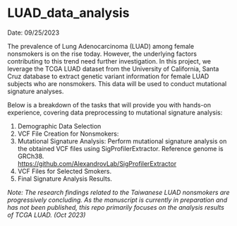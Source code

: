 # LUAD_data_analysis  

Date: 09/25/2023

The prevalence of Lung Adenocarcinoma (LUAD) among female nonsmokers is on the rise today. However, the underlying factors contributing to this trend need further investigation. In this project, we leverage the TCGA LUAD dataset from the University of California, Santa Cruz database to extract genetic variant information for female LUAD subjects who are nonsmokers. This data will be used to conduct mutational signature analyses.  

Below is a breakdown of the tasks that will provide you with hands-on experience, covering data preprocessing to mutational signature analysis:
 
1. Demographic Data Selection 
2. VCF File Creation for Nonsmokers:
3. Mutational Signature Analysis:
Perform mutational signature analysis on the obtained VCF files using SigProfilerExtractor. Reference genome is GRCh38.  
https://github.com/AlexandrovLab/SigProfilerExtractor
4. VCF Files for Selected Smokers.
5. Final Signature Analysis Results.


  
  *Note: The research findings related to the Taiwanese LUAD nonsmokers are progressively concluding. As the manuscript is currently in preparation and has not been published, this repo primarily focuses on the analysis results of TCGA LUAD. (Oct 2023)*
